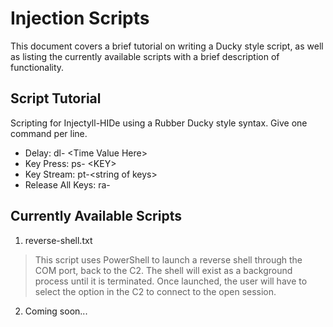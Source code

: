# Injection Scripts
This document covers a brief tutorial on writing a Ducky style script, as well as listing the currently available scripts with a brief description of functionality.

## Script Tutorial  
Scripting for Injectyll-HIDe using a Rubber Ducky style syntax. Give one command per line.
- Delay: dl- \<Time Value Here\>
- Key Press: ps- \<KEY\>
- Key Stream: pt-\<string of keys\>
- Release All Keys: ra- 

## Currently Available Scripts

1) reverse-shell.txt
> This script uses PowerShell to launch a reverse shell through the COM port, back to the C2. The shell will exist as a background process until it is terminated.  Once launched, the user will have to select the option in the C2 to connect to the open session.
2) Coming soon...
